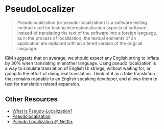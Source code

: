 # PseudoLocalizer

> Pseudolocalization (or pseudo-localization) is a software testing method used for testing internationalization aspects of software. Instead of translating the text of the software into a foreign language, as in the process of localization, the textual elements of an application are replaced with an altered version of the original language.

IBM suggests that on average, we should expect any English string to inflate by 30% when translating in another language. Using pseudo localization is a way to simulate translation of English UI strings, without waiting for, or going to the effort of doing real translation. Think of it as a fake translation that remains readable to an English speaking developer, and allows them to test for translation related expansion.

## Other Resources

* [What is Pseudo-Localization?](https://www.globalizationpartners.com/2015/04/17/what-is-pseudo-localization/)
* [Pseudolocalization](https://en.wikipedia.org/wiki/Pseudolocalization)
* [Pseudo Localization @ Netflix](https://medium.com/netflix-techblog/pseudo-localization-netflix-12fff76fbcbe)
